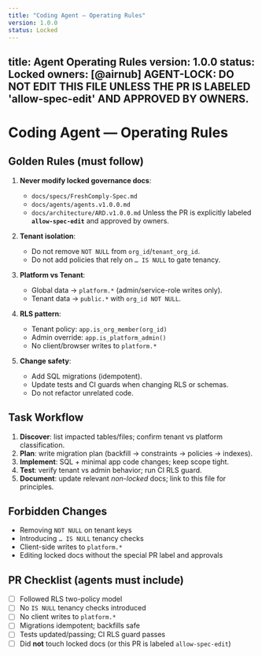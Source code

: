 ```yaml
---
title: "Coding Agent — Operating Rules"
version: 1.0.0
status: Locked
---
```









title: Agent Operating Rules
version: 1.0.0
status: Locked
owners: [@airnub]
AGENT-LOCK: DO NOT EDIT THIS FILE UNLESS THE PR IS LABELED 'allow-spec-edit' AND APPROVED BY OWNERS.
---

# Coding Agent — Operating Rules

## Golden Rules (must follow)
1) **Never modify locked governance docs**:
   - `docs/specs/FreshComply-Spec.md`
   - `docs/agents/agents.v1.0.0.md`
   - `docs/architecture/ARD.v1.0.0.md`
   Unless the PR is explicitly labeled **`allow-spec-edit`** and approved by owners.

2) **Tenant isolation**:
   - Do not remove `NOT NULL` from `org_id`/`tenant_org_id`.
   - Do not add policies that rely on `… IS NULL` to gate tenancy.

3) **Platform vs Tenant**:
   - Global data → `platform.*` (admin/service-role writes only).
   - Tenant data → `public.*` with `org_id NOT NULL`.

4) **RLS pattern**:
   - Tenant policy: `app.is_org_member(org_id)`
   - Admin override: `app.is_platform_admin()`
   - No client/browser writes to `platform.*`

5) **Change safety**:
   - Add SQL migrations (idempotent).
   - Update tests and CI guards when changing RLS or schemas.
   - Do not refactor unrelated code.

## Task Workflow
1) **Discover**: list impacted tables/files; confirm tenant vs platform classification.
2) **Plan**: write migration plan (backfill → constraints → policies → indexes).
3) **Implement**: SQL + minimal app code changes; keep scope tight.
4) **Test**: verify tenant vs admin behavior; run CI RLS guard.
5) **Document**: update relevant *non-locked* docs; link to this file for principles.

## Forbidden Changes
- Removing `NOT NULL` on tenant keys
- Introducing `… IS NULL` tenancy checks
- Client-side writes to `platform.*`
- Editing locked docs without the special PR label and approvals

## PR Checklist (agents must include)
- [ ] Followed RLS two-policy model
- [ ] No `IS NULL` tenancy checks introduced
- [ ] No client writes to `platform.*`
- [ ] Migrations idempotent; backfills safe
- [ ] Tests updated/passing; CI RLS guard passes
- [ ] Did **not** touch locked docs (or this PR is labeled `allow-spec-edit`)
